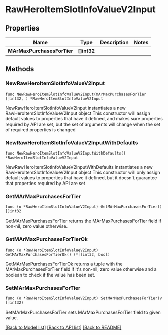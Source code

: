 # RawHeroItemSlotInfoValueV2Input

## Properties

Name | Type | Description | Notes
------------ | ------------- | ------------- | -------------
**MArMaxPurchasesForTier** | **[]int32** |  | 

## Methods

### NewRawHeroItemSlotInfoValueV2Input

`func NewRawHeroItemSlotInfoValueV2Input(mArMaxPurchasesForTier []int32, ) *RawHeroItemSlotInfoValueV2Input`

NewRawHeroItemSlotInfoValueV2Input instantiates a new RawHeroItemSlotInfoValueV2Input object
This constructor will assign default values to properties that have it defined,
and makes sure properties required by API are set, but the set of arguments
will change when the set of required properties is changed

### NewRawHeroItemSlotInfoValueV2InputWithDefaults

`func NewRawHeroItemSlotInfoValueV2InputWithDefaults() *RawHeroItemSlotInfoValueV2Input`

NewRawHeroItemSlotInfoValueV2InputWithDefaults instantiates a new RawHeroItemSlotInfoValueV2Input object
This constructor will only assign default values to properties that have it defined,
but it doesn't guarantee that properties required by API are set

### GetMArMaxPurchasesForTier

`func (o *RawHeroItemSlotInfoValueV2Input) GetMArMaxPurchasesForTier() []int32`

GetMArMaxPurchasesForTier returns the MArMaxPurchasesForTier field if non-nil, zero value otherwise.

### GetMArMaxPurchasesForTierOk

`func (o *RawHeroItemSlotInfoValueV2Input) GetMArMaxPurchasesForTierOk() (*[]int32, bool)`

GetMArMaxPurchasesForTierOk returns a tuple with the MArMaxPurchasesForTier field if it's non-nil, zero value otherwise
and a boolean to check if the value has been set.

### SetMArMaxPurchasesForTier

`func (o *RawHeroItemSlotInfoValueV2Input) SetMArMaxPurchasesForTier(v []int32)`

SetMArMaxPurchasesForTier sets MArMaxPurchasesForTier field to given value.



[[Back to Model list]](../README.md#documentation-for-models) [[Back to API list]](../README.md#documentation-for-api-endpoints) [[Back to README]](../README.md)


